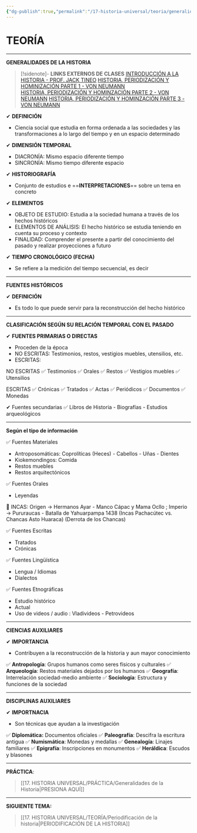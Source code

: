```yaml
---
{"dg-publish":true,"permalink":"/17-historia-universal/teoria/generalidades-de-la-historia/"}
---
```


# TEORÍA
---
**GENERALIDADES DE LA HISTORIA** 

>[!sidenote]- **LINKS EXTERNOS DE CLASES** 
>[INTRODUCCIÓN A LA HISTORIA - PROF. JACK TINEO](https://www.youtube.com/watch?v=XaBWSqa8tqs) 
>[HISTORIA, PERIODIZACIÓN Y HOMINIZACIÓN PARTE 1 - VON NEUMANN](https://www.youtube.com/watch?v=jVFKu7Sfjds)  
>[HISTORIA, PERIODIZACIÓN Y HOMINZACIÓN PARTE 2 - VON NEUMANN](https://www.youtube.com/watch?v=1N-bwFGG0Ko) 
>[HISTORIA, PERIODIZACIÓN Y HOMINZACIÓN PARTE 3 - VON NEUMANN](https://www.youtube.com/watch?v=DWWhNZG4Ao4) 

✔ **DEFINICIÓN**
- Ciencia social que estudia en forma ordenada a las sociedades y las transformaciones a lo largo del tiempo y en un espacio determinado

✔ **DIMENSIÓN TEMPORAL** 
- DIACRONÍA: Mismo espacio diferente tiempo 
- SINCRONÍA: Mismo tiempo diferente espacio 

✔ **HISTORIOGRAFÍA** 
- Conjunto de estudios e ==**INTERPRETACIONES**== sobre un tema en concreto 

✔ **ELEMENTOS**
- OBJETO DE ESTUDIO: Estudia a la sociedad humana a través de los hechos históricos
- ELEMENTOS DE ANÁLISIS: El hecho histórico se estudia teniendo en cuenta su proceso y contexto
- FINALIDAD: Comprender el presente a partir del conocimiento del pasado y realizar proyecciones a futuro

✔ **TIEMPO CRONOLÓGICO (FECHA)** 
- Se refiere a la medición del tiempo secuencial, es decir 



---
**FUENTES HISTÓRICOS**

✔ **DEFINICIÓN**
- Es todo lo que puede servir para la reconstrucción del hecho histórico 

---
**CLASIFICACIÓN SEGÚN SU RELACIÓN TEMPORAL CON EL PASADO**

✔ **FUENTES PRIMARIAS O DIRECTAS** 
- Proceden de la época 
- NO ESCRITAS: Testimonios, restos, vestigios muebles, utensilios, etc.
- ESCRITAS: 
 

NO ESCRITAS
✅ Testimonios
✅ Orales
✅ Restos
✅ Vestigios muebles
✅ Utensilios

ESCRITAS
✅ Crónicas
✅ Tratados
✅ Actas
✅ Periódicos
✅ Documentos
✅ Monedas

✔ Fuentes secundarias
✅ Libros de Historia - Biografías - Estudios arqueológicos

---
**Según el tipo de información**

✅ Fuentes Materiales
- Antroposomáticas: Coprolíticas (Heces) - Cabellos - Uñas - Dientes
- Kiokemondingos: Comida
- Restos muebles
- Restos arquitectónicos

✅ Fuentes Orales
- Leyendas

📖 INCAS: Origen → Hermanos Ayar - Manco Cápac y Mama Ocllo ;  Imperio → Pururaucas - Batalla de Yahuarpampa 1438 (Incas Pachacútec vs. Chancas Asto Huaraca) (Derrota de los Chancas)

✅ Fuentes Escritas
- Tratados
- Crónicas

✅ Fuentes Lingüística
- Lengua / Idiomas
- Dialectos

✅ Fuentes Etnográficas
- Estudio histórico
- Actual
- Uso de videos / audio : Vladivideos - Petrovideos

---
**CIENCIAS AUXILIARES**

✔ **IMPORTANCIA**
- Contribuyen a la reconstrucción de la historia y aun mayor conocimiento

✅ **Antropología**: Grupos humanos como seres físicos y culturales
✅ **Arqueología**: Restos materiales dejados por los humanos
✅ **Geografía**: Interrelación sociedad-medio ambiente
✅ **Sociología**: Estructura y funciones de la sociedad

---
**DISCIPLINAS AUXILIARES**

✔ **IMPORTNACIA**
- Son técnicas que ayudan a la investigación

✅ **Diplomática:** Documentos oficiales
✅ **Paleografía**: Descifra la escritura antigua
✅ **Numismática**: Monedas y medallas
✅ **Genealogía**: Linajes familiares
✅ **Epigrafía**: Inscripciones en monumentos
✅ **Heráldica**: Escudos y blasones

---
**PRÁCTICA**:
>[[17. HISTORIA UNIVERSAL/PRÁCTICA/Generalidades de la Historia\|PRESIONA AQUÍ]]

---
**SIGUIENTE TEMA:** 
>[[17. HISTORIA UNIVERSAL/TEORÍA/Periodificación de la historia\|PERIODIFICACIÓN DE LA HISTORIA]]

